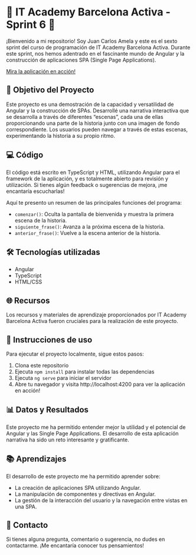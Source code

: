 # 🚀 IT Academy Barcelona Activa - Sprint 6 🚀 

¡Bienvenido a mi repositorio! Soy Juan Carlos Amela y este es el sexto sprint del curso de programación de IT Academy Barcelona Activa. Durante este sprint, nos hemos adentrado en el fascinante mundo de Angular y la construcción de aplicaciones SPA (Single Page Applications).

[Mira la aplicación en acción!](https://JcAmela.github.io/Sprint-6-ItAcademy.github.io/)

## 🎯 Objetivo del Proyecto 

Este proyecto es una demostración de la capacidad y versatilidad de Angular y la construcción de SPAs. Desarrollé una narrativa interactiva que se desarrolla a través de diferentes “escenas”, cada una de ellas proporcionando una parte de la historia junto con una imagen de fondo correspondiente. Los usuarios pueden navegar a través de estas escenas, experimentando la historia a su propio ritmo.

## 💻 Código 

El código está escrito en TypeScript y HTML, utilizando Angular para el framework de la aplicación, y es totalmente abierto para revisión y utilización. Si tienes algún feedback o sugerencias de mejora, ¡me encantaría escucharlas!

Aquí te presento un resumen de las principales funciones del programa:

- `comenzar()`: Oculta la pantalla de bienvenida y muestra la primera escena de la historia.
- `siguiente_frase()`: Avanza a la próxima escena de la historia.
- `anterior_frase()`: Vuelve a la escena anterior de la historia.

## 🛠️ Tecnologías utilizadas 

- Angular 
- TypeScript 
- HTML/CSS 

## 🌐 Recursos 

Los recursos y materiales de aprendizaje proporcionados por IT Academy Barcelona Activa fueron cruciales para la realización de este proyecto.

## 🚦 Instrucciones de uso 

Para ejecutar el proyecto localmente, sigue estos pasos:

1. Clona este repositorio 
2. Ejecuta `npm install` para instalar todas las dependencias 
3. Ejecuta `ng serve` para iniciar el servidor 
4. Abre tu navegador y visita http://localhost:4200 para ver la aplicación en acción! 

## 📊 Datos y Resultados 

Este proyecto me ha permitido entender mejor la utilidad y el potencial de Angular y las Single Page Applications. El desarrollo de esta aplicación narrativa ha sido un reto interesante y gratificante.

## 📚 Aprendizajes 

El desarrollo de este proyecto me ha permitido aprender sobre:

- La creación de aplicaciones SPA utilizando Angular.
- La manipulación de componentes y directivas en Angular.
- La gestión de la interacción del usuario y la navegación entre vistas en una SPA.

## 📧 Contacto 

Si tienes alguna pregunta, comentario o sugerencia, no dudes en contactarme. ¡Me encantaría conocer tus pensamientos!
